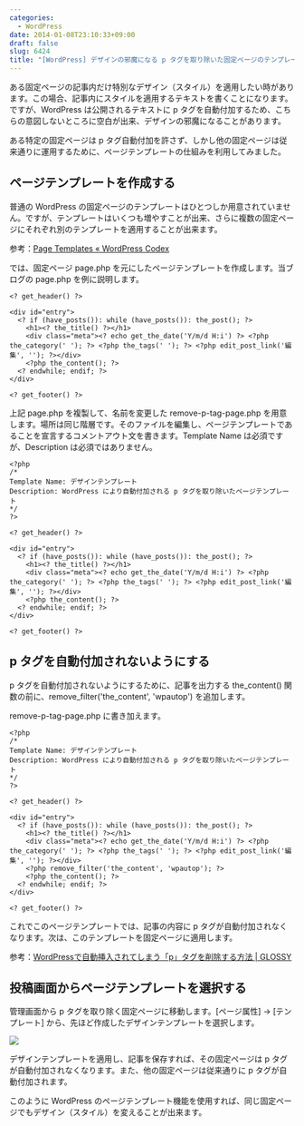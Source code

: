 ```yaml
---
categories:
  - WordPress
date: 2014-01-08T23:10:33+09:00
draft: false
slug: 6424
title: "[WordPress] デザインの邪魔になる p タグを取り除いた固定ページのテンプレートを作る"
---
```


ある固定ページの記事内だけ特別なデザイン（スタイル）を適用したい時があります。この場合、記事内にスタイルを適用するテキストを書くことになります。ですが、WordPress は公開されるテキストに p タグを自動付加するため、こちらの意図しないところに空白が出来、デザインの邪魔になることがあります。

ある特定の固定ページは p タグ自動付加を許さず、しかし他の固定ページは従来通りに運用するために、ページテンプレートの仕組みを利用してみました。

## ページテンプレートを作成する

普通の WordPress の固定ページのテンプレートはひとつしか用意されていません。ですが、テンプレートはいくつも増やすことが出来、さらに複数の固定ページにそれぞれ別のテンプレートを適用することが出来ます。

参考：[Page Templates « WordPress Codex](http://codex.wordpress.org/Page_Templates)

では、固定ページ page.php を元にしたページテンプレートを作成します。当ブログの page.php を例に説明します。

```
<? get_header() ?>

<div id="entry">
  <? if (have_posts()): while (have_posts()): the_post(); ?>
    <h1><? the_title() ?></h1>
    <div class="meta"><? echo get_the_date('Y/m/d H:i') ?> <?php the_category(' '); ?> <?php the_tags(' '); ?> <?php edit_post_link('編集', ''); ?></div>
    <?php the_content(); ?>
  <? endwhile; endif; ?>
</div>

<? get_footer() ?>
```

上記 page.php を複製して、名前を変更した remove-p-tag-page.php を用意します。場所は同じ階層です。そのファイルを編集し、ページテンプレートであることを宣言するコメントアウト文を書きます。Template Name は必須ですが、Description は必須ではありません。

```
<?php
/*
Template Name: デザインテンプレート
Description: WordPress により自動付加される p タグを取り除いたページテンプレート
*/
?>

<? get_header() ?>

<div id="entry">
  <? if (have_posts()): while (have_posts()): the_post(); ?>
    <h1><? the_title() ?></h1>
    <div class="meta"><? echo get_the_date('Y/m/d H:i') ?> <?php the_category(' '); ?> <?php the_tags(' '); ?> <?php edit_post_link('編集', ''); ?></div>
    <?php the_content(); ?>
  <? endwhile; endif; ?>
</div>

<? get_footer() ?>
```

## p タグを自動付加されないようにする

p タグを自動付加されないようにするために、記事を出力する the_content() 関数の前に、remove_filter('the_content', 'wpautop') を追加します。

remove-p-tag-page.php に書き加えます。

```
<?php
/*
Template Name: デザインテンプレート
Description: WordPress により自動付加される p タグを取り除いたページテンプレート
*/
?>

<? get_header() ?>

<div id="entry">
  <? if (have_posts()): while (have_posts()): the_post(); ?>
    <h1><? the_title() ?></h1>
    <div class="meta"><? echo get_the_date('Y/m/d H:i') ?> <?php the_category(' '); ?> <?php the_tags(' '); ?> <?php edit_post_link('編集', ''); ?></div>
    <?php remove_filter('the_content', 'wpautop'); ?>
    <?php the_content(); ?>
  <? endwhile; endif; ?>
</div>

<? get_footer() ?>
```

これでこのページテンプレートでは、記事の内容に p タグが自動付加されなくなります。次は、このテンプレートを固定ページに適用します。

参考：[WordPressで自動挿入されてしまう「p」タグを削除する方法 | GLOSSY](http://www.gl0ssy.net/wordpress-p-delete/)

## 投稿画面からページテンプレートを選択する

管理画面から p タグを取り除く固定ページに移動します。[ページ属性] → [テンプレート] から、先ほど作成したデザインテンプレートを選択します。

![](/images/2014/01/6424_1.png)

デザインテンプレートを適用し、記事を保存すれば、その固定ページは p タグが自動付加されなくなります。また、他の固定ページは従来通りに p タグが自動付加されます。

このように WordPress のページテンプレート機能を使用すれば、同じ固定ページでもデザイン（スタイル）を変えることが出来ます。
